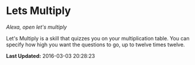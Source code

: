 # Lets Multiply
*Alexa, open let's multiply*

Let's Multiply is a skill that quizzes you on your multiplication table.  You can specify how high you want the questions to go, up to twelve times twelve.

**Last Updated:** 2016-03-03 20:28:23